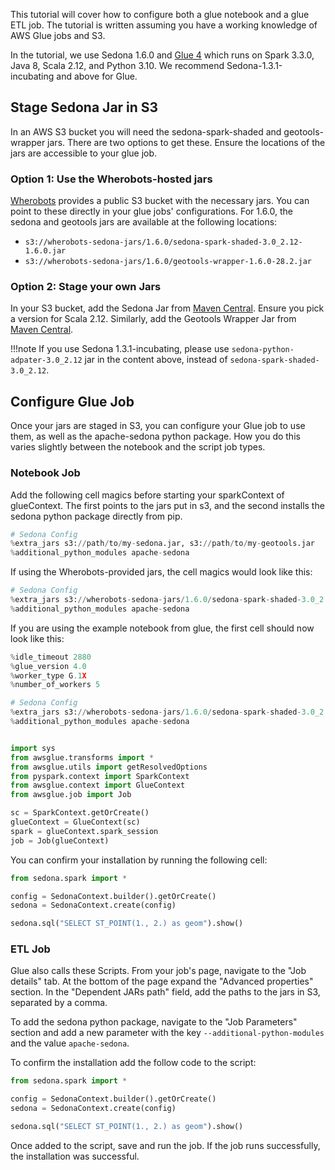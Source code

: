 
This tutorial will cover how to configure both a glue notebook and a glue ETL job. The tutorial is written assuming you
have a working knowledge of AWS Glue jobs and S3.

In the tutorial, we use
Sedona 1.6.0 and [Glue 4](https://docs.aws.amazon.com/glue/latest/dg/release-notes.html) which runs on Spark 3.3.0, Java 8, Scala 2.12,
and Python 3.10. We recommend Sedona-1.3.1-incubating and above for Glue.

## Stage Sedona Jar in S3

In an AWS S3 bucket you will need the sedona-spark-shaded and geotools-wrapper jars. There are two options to get these.
Ensure the locations of the jars are accessible to your glue job.

### Option 1: Use the Wherobots-hosted jars

[Wherobots](https://wherobots.com/) provides a public S3 bucket with the necessary jars. You can point to these directly in your glue jobs'
configurations. For 1.6.0, the sedona and geotools jars are available at the following locations:

* `s3://wherobots-sedona-jars/1.6.0/sedona-spark-shaded-3.0_2.12-1.6.0.jar`
* `s3://wherobots-sedona-jars/1.6.0/geotools-wrapper-1.6.0-28.2.jar`

### Option 2: Stage your own Jars

In your S3 bucket, add the Sedona Jar
from [Maven Central](https://repo1.maven.org/maven2/org/apache/sedona/sedona-spark-shaded-3.0_2.12/1.6.0/sedona-spark-shaded-3.0_2.12-1.6.0.jar). Ensure you pick a
version for Scala 2.12.
Similarly, add the Geotools Wrapper Jar
from [Maven Central](https://repo1.maven.org/maven2/org/datasyslab/geotools-wrapper/1.6.0-28.2/geotools-wrapper-1.6.0-28.2.jar).

!!!note
    If you use Sedona 1.3.1-incubating, please use `sedona-python-adpater-3.0_2.12` jar in the content above, instead
    of `sedona-spark-shaded-3.0_2.12`.

## Configure Glue Job

Once your jars are staged in S3, you can configure your Glue job to use them, as well as the apache-sedona python
package. How you do this varies slightly between the notebook and the script job types.

### Notebook Job

Add the following cell magics before starting your sparkContext of glueContext. The first points to the jars put in s3,
and the second installs the sedona python package directly from pip.

```python
# Sedona Config
%extra_jars s3://path/to/my-sedona.jar, s3://path/to/my-geotools.jar
%additional_python_modules apache-sedona
```

If using the Wherobots-provided jars, the cell magics would look like this:

```python
# Sedona Config
%extra_jars s3://wherobots-sedona-jars/1.6.0/sedona-spark-shaded-3.0_2.12-1.6.0.jar, s3://wherobots-sedona-jars/1.6.0/geotools-wrapper-1.6.0-28.2.jar
%additional_python_modules apache-sedona
```

If you are using the example notebook from glue, the first cell should now look like this:

```python
%idle_timeout 2880
%glue_version 4.0
%worker_type G.1X
%number_of_workers 5

# Sedona Config
%extra_jars s3://wherobots-sedona-jars/1.6.0/sedona-spark-shaded-3.0_2.12-1.6.0.jar, s3://wherobots-sedona-jars/1.6.0/geotools-wrapper-1.6.0-28.2.jar
%additional_python_modules apache-sedona


import sys
from awsglue.transforms import *
from awsglue.utils import getResolvedOptions
from pyspark.context import SparkContext
from awsglue.context import GlueContext
from awsglue.job import Job

sc = SparkContext.getOrCreate()
glueContext = GlueContext(sc)
spark = glueContext.spark_session
job = Job(glueContext)
```

You can confirm your installation by running the following cell:

```python
from sedona.spark import *

config = SedonaContext.builder().getOrCreate()
sedona = SedonaContext.create(config)

sedona.sql("SELECT ST_POINT(1., 2.) as geom").show()
```

### ETL Job

Glue also calls these Scripts. From your job's page, navigate to the "Job details" tab. At the bottom of the page expand
the "Advanced properties" section. In the "Dependent JARs path" field, add the paths to the jars in S3, separated by a comma.

To add the sedona python package, navigate to the "Job Parameters" section and add a new parameter with the key
`--additional-python-modules` and the value `apache-sedona`.

To confirm the installation add the follow code to the script:

```python
from sedona.spark import *

config = SedonaContext.builder().getOrCreate()
sedona = SedonaContext.create(config)

sedona.sql("SELECT ST_POINT(1., 2.) as geom").show()
```

Once added to the script, save and run the job. If the job runs successfully, the installation was successful.
